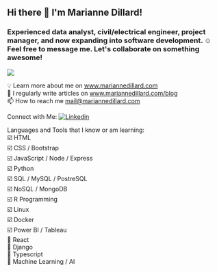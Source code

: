 ## Hi there 👋 I'm Marianne Dillard!

### Experienced data analyst, civil/electrical engineer, project manager, and now expanding into software development. ☺️  Feel free to message me. Let's collaborate on something awesome!

![](https://komarev.com/ghpvc/?username=dillardm89)


   💡 Learn more about me on www.mariannedillard.com  
   📄 I regularly write articles on www.mariannedillard.com/blog  
   📫 How to reach me mail@mariannedillard.com  

Connect with Me: [![Linkedin](https://i.stack.imgur.com/gVE0j.png)](https://www.linkedin.com/in/dillardm)

Languages and Tools that I know or am learning:  
   ☑️ HTML  
   ☑️ CSS / Bootstrap  
   ☑️ JavaScript / Node / Express  
   ☑️ Python  
   ☑️ SQL / MySQL / PostreSQL  
   ☑️ NoSQL / MongoDB  
   ☑️ R Programming  
   ☑️ Linux  
   ☑️ Docker  
   ☑️ Power BI / Tableau  
   🔲 React  
   🔲 Django  
   🔲 Typescript  
   🔲 Machine Learning / AI  
   
